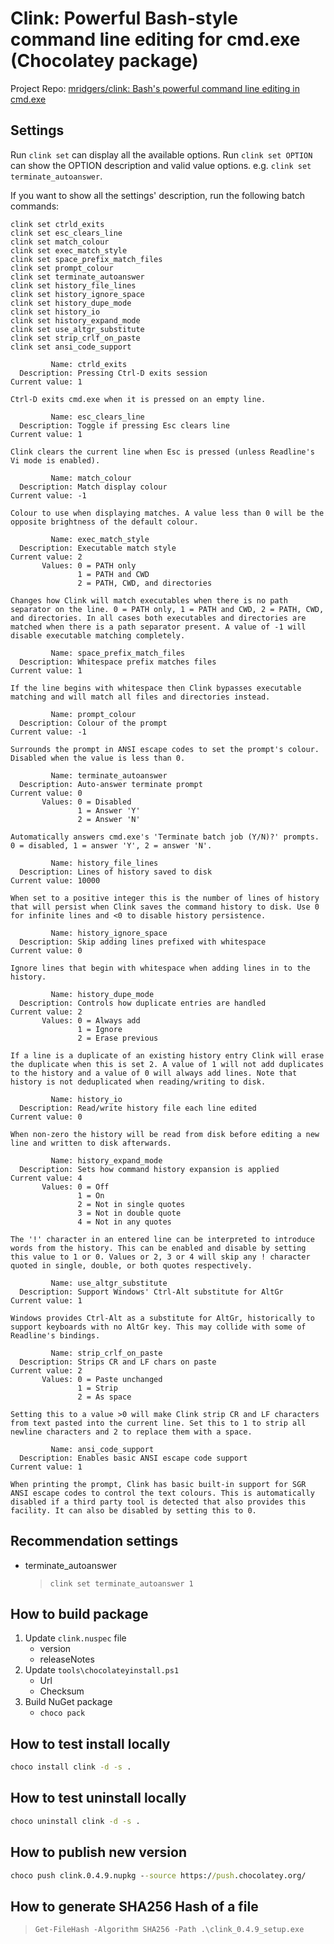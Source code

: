 ﻿# Clink: Powerful Bash-style command line editing for cmd.exe (Chocolatey package)

Project Repo: [mridgers/clink: Bash's powerful command line editing in cmd.exe](https://github.com/mridgers/clink)

## Settings

Run `clink set` can display all the available options.  Run `clink set OPTION` can show the OPTION description and valid value options. e.g. `clink set terminate_autoanswer`.

If you want to show all the settings' description, run the following batch commands:

```
clink set ctrld_exits
clink set esc_clears_line
clink set match_colour
clink set exec_match_style
clink set space_prefix_match_files
clink set prompt_colour
clink set terminate_autoanswer
clink set history_file_lines
clink set history_ignore_space
clink set history_dupe_mode
clink set history_io
clink set history_expand_mode
clink set use_altgr_substitute
clink set strip_crlf_on_paste
clink set ansi_code_support
```

```
         Name: ctrld_exits
  Description: Pressing Ctrl-D exits session
Current value: 1

Ctrl-D exits cmd.exe when it is pressed on an empty line.
```

```
         Name: esc_clears_line
  Description: Toggle if pressing Esc clears line
Current value: 1

Clink clears the current line when Esc is pressed (unless Readline's Vi mode is enabled).
```

```
         Name: match_colour
  Description: Match display colour
Current value: -1

Colour to use when displaying matches. A value less than 0 will be the opposite brightness of the default colour.
```

```
         Name: exec_match_style
  Description: Executable match style
Current value: 2
       Values: 0 = PATH only
               1 = PATH and CWD
               2 = PATH, CWD, and directories

Changes how Clink will match executables when there is no path separator on the line. 0 = PATH only, 1 = PATH and CWD, 2 = PATH, CWD, and directories. In all cases both executables and directories are matched when there is a path separator present. A value of -1 will disable executable matching completely.
```

```
         Name: space_prefix_match_files
  Description: Whitespace prefix matches files
Current value: 1

If the line begins with whitespace then Clink bypasses executable matching and will match all files and directories instead.
```

```
         Name: prompt_colour
  Description: Colour of the prompt
Current value: -1

Surrounds the prompt in ANSI escape codes to set the prompt's colour. Disabled when the value is less than 0.
```

```
         Name: terminate_autoanswer
  Description: Auto-answer terminate prompt
Current value: 0
       Values: 0 = Disabled
               1 = Answer 'Y'
               2 = Answer 'N'

Automatically answers cmd.exe's 'Terminate batch job (Y/N)?' prompts. 0 = disabled, 1 = answer 'Y', 2 = answer 'N'.
```

```
         Name: history_file_lines
  Description: Lines of history saved to disk
Current value: 10000

When set to a positive integer this is the number of lines of history that will persist when Clink saves the command history to disk. Use 0 for infinite lines and <0 to disable history persistence.
```

```
         Name: history_ignore_space
  Description: Skip adding lines prefixed with whitespace
Current value: 0

Ignore lines that begin with whitespace when adding lines in to the history.
```

```
         Name: history_dupe_mode
  Description: Controls how duplicate entries are handled
Current value: 2
       Values: 0 = Always add
               1 = Ignore
               2 = Erase previous

If a line is a duplicate of an existing history entry Clink will erase the duplicate when this is set 2. A value of 1 will not add duplicates to the history and a value of 0 will always add lines. Note that history is not deduplicated when reading/writing to disk.
```

```
         Name: history_io
  Description: Read/write history file each line edited
Current value: 0

When non-zero the history will be read from disk before editing a new line and written to disk afterwards.
```

```
         Name: history_expand_mode
  Description: Sets how command history expansion is applied
Current value: 4
       Values: 0 = Off
               1 = On
               2 = Not in single quotes
               3 = Not in double quote
               4 = Not in any quotes

The '!' character in an entered line can be interpreted to introduce words from the history. This can be enabled and disable by setting this value to 1 or 0. Values or 2, 3 or 4 will skip any ! character quoted in single, double, or both quotes respectively.
```

```
         Name: use_altgr_substitute
  Description: Support Windows' Ctrl-Alt substitute for AltGr
Current value: 1

Windows provides Ctrl-Alt as a substitute for AltGr, historically to support keyboards with no AltGr key. This may collide with some of Readline's bindings.
```

```
         Name: strip_crlf_on_paste
  Description: Strips CR and LF chars on paste
Current value: 2
       Values: 0 = Paste unchanged
               1 = Strip
               2 = As space

Setting this to a value >0 will make Clink strip CR and LF characters from text pasted into the current line. Set this to 1 to strip all newline characters and 2 to replace them with a space.
```

```
         Name: ansi_code_support
  Description: Enables basic ANSI escape code support
Current value: 1

When printing the prompt, Clink has basic built-in support for SGR ANSI escape codes to control the text colours. This is automatically disabled if a third party tool is detected that also provides this facility. It can also be disabled by setting this to 0.
```

## Recommendation settings

* terminate_autoanswer

  > `clink set terminate_autoanswer 1`

## How to build package

1. Update `clink.nuspec` file
    * version
    * releaseNotes
2. Update `tools\chocolateyinstall.ps1`
    * Url
    * Checksum
3. Build NuGet package
    * `choco pack`

## How to test install locally

```cmd
choco install clink -d -s .
```

## How to test uninstall locally

```cmd
choco uninstall clink -d -s .
```

## How to publish new version

```cmd
choco push clink.0.4.9.nupkg --source https://push.chocolatey.org/
```

## How to generate SHA256 Hash of a file

> `Get-FileHash -Algorithm SHA256 -Path .\clink_0.4.9_setup.exe`
